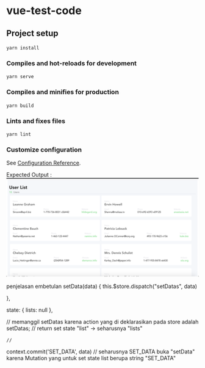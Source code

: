 # vue-test-code

## Project setup
```
yarn install
```

### Compiles and hot-reloads for development
```
yarn serve
```

### Compiles and minifies for production
```
yarn build
```

### Lints and fixes files
```
yarn lint
```

### Customize configuration
See [Configuration Reference](https://cli.vuejs.org/config/).

Expected Output :
![expected](./src/assets/Expected.png)

penjelasan embetulan
setData(data) {
      this.$store.dispatch("setDatas", data) 
      
},

state: {
    lists: null
  },

// memanggil setDatas karena action yang di deklarasikan pada store adalah setDatas;
    // return set state "list" -> seharusnya "lists"
    
    // 

context.commit('SET_DATA', data)
// seharusnya SET_DATA buka "setData" karena Mutation yang untuk set state list berupa string "SET_DATA" 
     